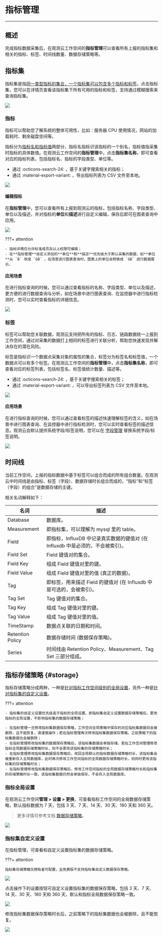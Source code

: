 # 指标管理
---

## 概述

完成指标数据采集后，在观测云工作空间的**指标管理**可以查看所有上报的指标集和相关的指标、标签、时间线数量、数据存储策略等。

## 指标集

指标集是指<u>同一类型指标的集合，一个指标集可以包含多个指标和标签</u>。点击指标集，您可以在详情页查看该指标集下所有可用的指标和标签，支持通过模糊搜索来查询指标集。

![](img/11.metrics_3.png)



### 指标

指标可以帮助您了解系统的整体可用性，比如：服务器 CPU 使用情况，网站的加载耗时、剩余磁盘空间等。

指标分为<u>指标名和指标值</u>两部分，指标名指标识该指标的一个别名，指标值指采集时指标的具体数值。在观测云工作空间的**指标管理**中，点击**指标集名称**，即可查看对应的指标列表，包括指标名、指标的字段类型、单位等。

- 通过 :octicons-search-24: ，基于关键字搜索相关的指标；  
- 通过 :material-export-variant: ，导出指标列表为 CSV 文件至本地。

![](img/1.metrics_2.png)

#### 编辑指标

在**指标管理**中，您可以查看所有上报到观测云的指标，包括指标名称、字段类型、单位以及描述，并对指标的**单位**和**描述**进行自定义编辑，保存后即可在图表查询中应用。

![](img/1.metrics_3.png)

???+ attention

    - 指标详情仅允许标准成员及以上权限可编辑；  
    - 在**指标管理**自定义添加的**单位**和**描述**优先级大于默认采集的数据，如**单位**从 `B` 改成 `GB` ，在场景进行图表查询时，图表上的单位会转换成 `GB` 进行数据展示。

#### 应用场景

在进行指标查询的时候，您可以通过查看指标的名称、字段类型、单位以及描述，更方便的进行数据查询与分析，如在场景中进行图表查询、在监控器中进行指标检测时，您可以实时查看指标的详细信息。

![](img/11.metrics_6.png)

### 标签

标签可以帮助您关联数据，观测云支持把所有的指标、日志、链路数据统一上报到工作空间，通过对采集的数据打上相同的标签进行关联分析，帮助您快速发现并解决存在的潜在风险。

标签是指标识一个数据点采集对象的属性的集合，标签分为标签名和标签值，一个数据点可以有多个标签。在观测云工作空间的**指标管理**中，点击**指标集名称**，即可查看对应的标签列表，包括标签名、标签值统计数量、描述等。

- 通过 :octicons-search-24: ，基于关键字搜索相关的标签； 
- 通过 :material-export-variant: ，可以导出标签列表为 CSV 文件至本地。

![](img/1.tag_1.png)

#### 应用场景

在进行指标查询的时候，您可以通过查看标签的描述快速理解标签的含义，如在场景中进行图表查询、在监控器中进行指标检测时，您可以实时查看标签的描述信息。观测云会默认提供系统字段/标签说明，您可以在 [字段管理](../management/field-management.md) 替换系统字段/标签说明。

![](img/11.metrics_7.png)

## 时间线

当前工作空间，上报的指标数据中基于标签可以组合而成的所有组合数量。在观测云中时间线是由指标、标签（字段）、数据存储时长组合而成的，“指标”和“标签（字段）的组合”是数据存储的主键。

相关名词解释如下：

| 名词      | 描述                          |
| ----------- | ------------------------------------ |
| Database       | 数据库。  |
| Measurement      | 即指标集，可以理解为 mysql 里的 table。 |
| Field    | 即指标，InfluxDB 中记录真实数据的键值对 (在 Influxdb 中是必须的，不会被索引)。|
| Field Set      | Field 键值对的集合。                          |
| Field Key      | 组成 Field 键值对里的键。                          |
| Field Value      | 组成 Field 键值对里的值 (真正的数据)。                          |
| Tag      | 即标签，用来描述 Field 的键值对 (在 Influxdb 中是可选的，会被索引)。                          |
| Tag Set      | Tag 键值对的集合。                          |
| Tag Key      | 组成 Tag 键值对里的键。                          |
| Tag Value      | 组成 Tag 键值对里的值。                          |
| TimeStamp      | 数据点关联的日期和时间。                          |
| Retention Policy      | 数据存储时间 (数据保存策略)。                          |
| Series      | 时间线由 Retention Policy、Measurement、Tag Set 三部分组成。                          |

## 指标存储策略 {#storage}

指标存储策略分成两种，一种是<u>针对指标工作空间级别的全局设置</u>，另外一种是<u>针对指标集的自定义设置</u>。

???+ attention

    - 指标集的自定义设置优先级高于指标的全局设置，即指标集自定义设置数据存储策略后，更改指标的全局设置，不影响指标集的数据存储策略；

    - 在指标管理一旦修改指标集数据保存策略，工作空间全局策略中保存的对应指标集数据将会被删除，且不能恢复，请谨慎操作；若在指标管理再次修改指标集数据保存策略，之前策略下的指标集数据也会被删除；
    - 在指标管理修改指标集的数据保存策略后，该指标集数据会单独存储，若在工作空间管理修改指标全局数据存储策略时长，则不会更改该指标集的存储策略时长；
    - 在指标管理修改指标集数据保存策略后，改回全局默认的指标数据存储策略时长，该指标集会被重新存入全局数据库，此时再次修改工作空间指标的全局数据存储策略时长，则同时更改该指标集的存储策略时长；
    - 在指标管理修改指标集数据保存策略后，修改工作空间指标的全局数据存储策略时长和指标集的存储策略时长一致，该指标集数据仍然会单独保存，不会存入全局数据库。

### 指标全局设置

在观测云工作空间**管理 > 设置 > 更换**，可查看指标工作空间的全局数据存储策略，默认指标数据为 7 天，包括 3 天、7 天、14 天、30 天、180 天和 360 天。

> 更多详情可参考文档 [数据存储策略](../billing/billing-method/data-storage.md)。

![](img/2.data_storage_3.png)

### 指标集自定义设置

在指标管理，可查看和自定义设置指标集的数据存储策略。

???+ attention

    指标集存储策略仅拥有者可配置，且免费版不支持指标集自定义数据保存策略。

![](img/19.metrics_5.png)

点击操作下的设置按钮可自定义设置指标集的数据保存策略，包括 3 天、7 天、14 天、30 天、180 天和 360 天，默认和指标全局数据保存策略一致。

![](img/19.metrics_6.png)

修改指标集数据保存策略时长后，之前策略下的指标集数据也会被删除，且不能恢复。

![](img/19.metrics_7.png)

